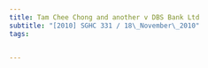 ```yaml
---
title: Tam Chee Chong and another v DBS Bank Ltd 
subtitle: "[2010] SGHC 331 / 18\_November\_2010"
tags:


---
```


